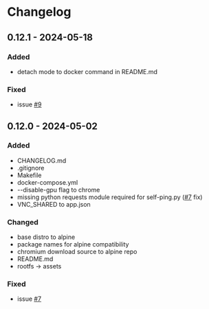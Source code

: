 # Changelog

## 0.12.1 - 2024-05-18

### Added

- detach mode to docker command in README.md

### Fixed

- issue [#9](https://github.com/vital987/chrome-novnc/issues/9)

## 0.12.0 - 2024-05-02

### Added

- CHANGELOG.md
- .gitignore
- Makefile
- docker-compose.yml
- --disable-gpu flag to chrome
- missing python requests module required for self-ping.py ([#7](https://github.com/vital987/chrome-novnc/issues/7) fix)
- VNC_SHARED to app.json

### Changed

- base distro to alpine
- package names for alpine compatibility
- chromium download source to alpine repo
- README.md
- rootfs -> assets

### Fixed

- issue [#7](https://github.com/vital987/chrome-novnc/issues/7)


